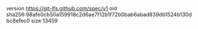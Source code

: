 version https://git-lfs.github.com/spec/v1
oid sha256:98afe0cb50a159918c2d6ae7f12b1f72b0bab6abad839db1524b130dbc8efec0
size 13459
